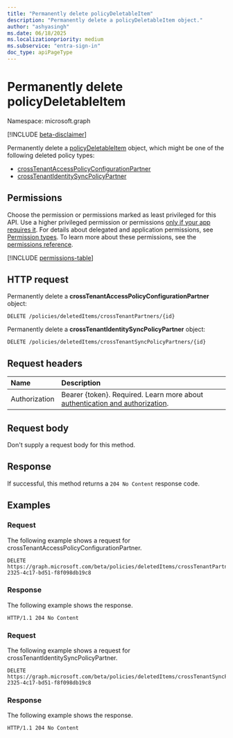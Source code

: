 ```yaml
---
title: "Permanently delete policyDeletableItem"
description: "Permanently delete a policyDeletableItem object."
author: "ashyasingh"
ms.date: 06/18/2025
ms.localizationpriority: medium
ms.subservice: "entra-sign-in"
doc_type: apiPageType
---
```


# Permanently delete policyDeletableItem

Namespace: microsoft.graph

[!INCLUDE [beta-disclaimer](../../includes/beta-disclaimer.md)]

Permanently delete a [policyDeletableItem](../resources/policydeletableitem.md) object, which might be one of the following deleted policy types:
- [crossTenantAccessPolicyConfigurationPartner](../resources/crosstenantaccesspolicyconfigurationpartner.md)
- [crossTenantIdentitySyncPolicyPartner](../resources/crosstenantidentitysyncpolicypartner.md)

## Permissions

Choose the permission or permissions marked as least privileged for this API. Use a higher privileged permission or permissions [only if your app requires it](/graph/permissions-overview#best-practices-for-using-microsoft-graph-permissions). For details about delegated and application permissions, see [Permission types](/graph/permissions-overview#permission-types). To learn more about these permissions, see the [permissions reference](/graph/permissions-reference).

<!-- {
  "blockType": "permissions",
  "name": "policydeletableitem-list-permissions",
  "requestUrls": ["DELETE /policies/deletedItems/crossTenantPartners/{id}", "DELETE /policies/deletedItems/crossTenantSyncPolicyPartners/{id}"],
  "mergePermissions": true 
}
-->
[!INCLUDE [permissions-table](../includes/permissions/policydeletableitem-list-permissions.md)]

## HTTP request

Permanently delete a **crossTenantAccessPolicyConfigurationPartner** object:
<!-- {
  "blockType": "ignored"
}
-->
``` http
DELETE /policies/deletedItems/crossTenantPartners/{id}
```


Permanently delete a **crossTenantIdentitySyncPolicyPartner** object:
<!-- {
  "blockType": "ignored"
}
-->
``` http
DELETE /policies/deletedItems/crossTenantSyncPolicyPartners/{id}
```

## Request headers

|Name|Description|
|:---|:---|
|Authorization|Bearer {token}. Required. Learn more about [authentication and authorization](/graph/auth/auth-concepts).|

## Request body

Don't supply a request body for this method.

## Response

If successful, this method returns a `204 No Content` response code.

## Examples

### Request

The following example shows a request for crossTenantAccessPolicyConfigurationPartner.
<!-- {
  "blockType": "request",
  "name": "delete_policydeletableitem"
}
-->
```HTTP
DELETE https://graph.microsoft.com/beta/policies/deletedItems/crossTenantPartners/809cbbd2-2325-4c17-bd51-f8f098db19c8
```


### Response

The following example shows the response.
<!-- {
  "blockType": "response",
  "truncated": true
}
-->
``` http
HTTP/1.1 204 No Content
```

### Request

The following example shows a request for crossTenantIdentitySyncPolicyPartner.
<!-- {
  "blockType": "request",
  "name": "delete_policydeletableitem"
}
-->
```HTTP
DELETE https://graph.microsoft.com/beta/policies/deletedItems/crossTenantSyncPolicyPartners/809cbbd2-2325-4c17-bd51-f8f098db19c8
```


### Response

The following example shows the response.
<!-- {
  "blockType": "response",
  "truncated": true
}
-->
``` http
HTTP/1.1 204 No Content
```
